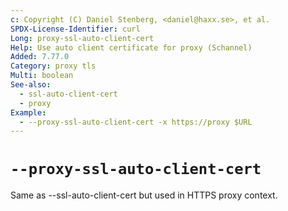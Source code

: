```yaml
---
c: Copyright (C) Daniel Stenberg, <daniel@haxx.se>, et al.
SPDX-License-Identifier: curl
Long: proxy-ssl-auto-client-cert
Help: Use auto client certificate for proxy (Schannel)
Added: 7.77.0
Category: proxy tls
Multi: boolean
See-also:
  - ssl-auto-client-cert
  - proxy
Example:
  - --proxy-ssl-auto-client-cert -x https://proxy $URL
---
```


# `--proxy-ssl-auto-client-cert`

Same as --ssl-auto-client-cert but used in HTTPS proxy context.
